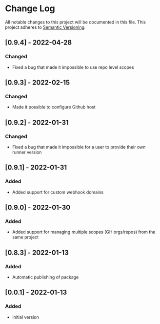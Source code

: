 # Change Log

All notable changes to this project will be documented in this file.
This project adheres to [Semantic Versioning](http://semver.org/).

## [0.9.4] - 2022-04-28

### Changed

- Fixed a bug that made it impossible to use repo level scopes

## [0.9.3] - 2022-02-15

### Changed

- Made it possible to configure Github host

## [0.9.2] - 2022-01-31

### Changed

- Fixed a bug that made it impossible for a user to provide their own runner version

## [0.9.1] - 2022-01-31

### Added

- Added support for custom webhook domains

## [0.9.0] - 2022-01-30

### Added

- Added support for managing multiple scopes (GH orgs/repos) from the same project

## [0.8.3] - 2022-01-13

### Added

- Automatic publishing of package

## [0.0.1] - 2022-01-13

### Added

- Initial version
